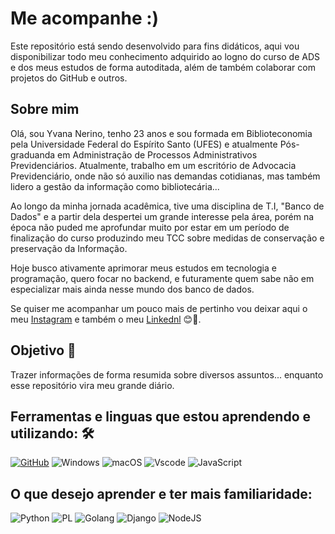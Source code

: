 <h1>
    <span> Me acompanhe :) </span>
</h1>

Este repositório está sendo desenvolvido para fins didáticos, aqui vou disponibilizar todo meu conhecimento adquirido ao logno do curso de ADS e dos meus estudos de forma autoditada, além de também colaborar com projetos do GitHub e outros. 

##  Sobre mim

 Olá, sou Yvana Nerino, tenho 23 anos e sou formada em Biblioteconomia pela Universidade Federal do Espírito Santo (UFES) e atualmente Pós-graduanda em Administração de Processos Administrativos Previdenciários. Atualmente, trabalho em um escritório de Advocacia Previdenciário, onde não só auxilio nas demandas cotidianas, mas também lidero a gestão da informação como bibliotecária...

Ao longo da minha jornada acadêmica, tive uma disciplina de T.I, "Banco de Dados" e a partir dela despertei um grande interesse pela área, porém na época não puded me aprofundar muito por estar em um período de finalização do curso produzindo meu TCC sobre medidas de conservação e preservação da Informação.

Hoje busco ativamente aprimorar meus estudos em tecnologia e programação, quero focar no backend, e futuramente quem sabe não em especializar mais ainda nesse mundo dos banco de dados.

Se quiser me acompanhar um pouco mais de pertinho vou deixar aqui o meu [Instagram](https://www.instagram.com/yv_nerino) e também o meu [Linkednl](https://www.linkedin.com/in/yv-nerino/) 😊💙.

## Objetivo 🎯
Trazer informações de forma resumida sobre diversos assuntos... enquanto esse repositório vira meu grande diário.

## Ferramentas e linguas que estou aprendendo e utilizando: 🛠️

[![GitHub](https://img.shields.io/badge/GitHub-000?style=for-the-badge&logo=github&logoColor=30A3DC)](https://docs.github.com/)
![Windows](https://img.shields.io/badge/Windows-000?style=for-the-badge&logo=windows&logoColor=2CA5E0)
![macOS](https://img.shields.io/badge/mac%20os-000000?style=for-the-badge&logo=macos&logoColor=F0F0F0)
![Vscode](https://img.shields.io/badge/Vscode-007ACC?style=for-the-badge&logo=visual-studio-code&logoColor=white)
![JavaScript](https://img.shields.io/badge/JavaScript-F7DF1E?style=for-the-badge&logo=javascript&logoColor=black)

## O que desejo aprender e ter mais familiaridade:

![Python](https://img.shields.io/badge/python-3670A0?style=for-the-badge&logo=python&logoColor=ffdd54)
![PL](https://img.shields.io/badge/PL%2FSQL-FFFFFF?style=for-the-badge&logo=oracle&logoColor=FF0000&labelColor=FFFFFF&color=FF0000)
![Golang](https://img.shields.io/badge/Go-00ADD8?style=for-the-badge&logo=go&logoColor=white)
![Django](https://img.shields.io/badge/django-%23092E20.svg?style=for-the-badge&logo=django&logoColor=white)
![NodeJS](https://img.shields.io/badge/node.js-6DA55F?style=for-the-badge&logo=node.js&logoColor=white)
